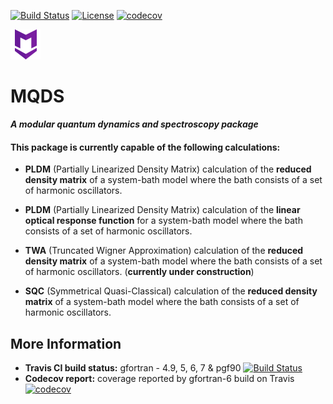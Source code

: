 [![Build Status](https://travis-ci.org/jprov410/mqds.svg?branch=master)](https://travis-ci.org/jprov410/mqds)
[![License](https://img.shields.io/badge/License-BSD%203--Clause-blue.svg)](https://opensource.org/licenses/BSD-3-Clause)
[![codecov](https://codecov.io/gh/jprov410/mqds/branch/master/graph/badge.svg)](https://codecov.io/gh/jprov410/mqds)

![alt text][logo]

[logo]: https://github.com/adam-p/markdown-here/raw/master/src/common/images/icon48.png "Logo Title Text 2"

# MQDS

__*A modular quantum dynamics and spectroscopy package*__

#### This package is currently capable of the following calculations:


* __PLDM__ (Partially Linearized Density Matrix) calculation of the __reduced density matrix__ of a system-bath model where the bath consists of a set of harmonic oscillators.

* __PLDM__ (Partially Linearized Density Matrix) calculation of the __linear optical response function__ for a system-bath model where the bath consists of a set of harmonic oscillators.

* __TWA__ (Truncated Wigner Approximation) calculation of the __reduced density matrix__ of a system-bath model where the bath consists of a set of harmonic oscillators. (__currently under construction__)

* __SQC__ (Symmetrical Quasi-Classical) calculation of the __reduced density matrix__ of a system-bath model where the bath consists of a set of harmonic oscillators. 

More Information
----

* __Travis CI build status:__ gfortran - 4.9, 5, 6, 7 & pgf90 [![Build Status](https://travis-ci.org/jprov410/mqds.svg?branch=master)](https://travis-ci.org/jprov410/mqds)
* __Codecov report:__ coverage reported by gfortran-6 build on Travis [![codecov](https://codecov.io/gh/jprov410/mqds/branch/master/graph/badge.svg)](https://codecov.io/gh/jprov410/mqds)
